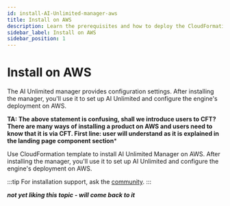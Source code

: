 ```yaml
---
id: install-AI-Unlimited-manager-aws
title: Install on AWS
description: Learn the prerequisites and how to deploy the CloudFormation template for the manager.
sidebar_label: Install on AWS
sidebar_position: 1
---
```


# Install on AWS

The AI Unlimited manager provides configuration settings. After installing the manager, you'll use it to set up AI Unlimited and configure the engine's deployment on AWS.

**TA: The above statement is confusing, shall we introduce users to CFT? There are many ways of installing a product on AWS and users need to know that it is via CFT. First line: user will understand as it is explained in the landing page component section***

Use CloudFormation template to install AI Unlimited Manager on AWS. After installing the manager, you'll use it to set up AI Unlimited and configure the engine's deployment on AWS.

:::tip
For installation support, ask the [community](https://support.teradata.com/community?id=community_forum&sys_id=b0aba91597c329d0e6d2bd8c1253affa).
:::

***not yet liking this topic - will come back to it***